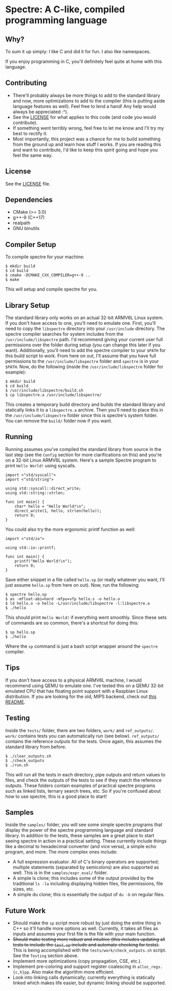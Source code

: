 # Spectre: A C-like, compiled programming language

## Why?
To sum it up simply: I like C and did it for fun. I also like namespaces.

If you enjoy programming in C, you'll definitely feel quite at home with this language.

## Contributing
* There'll probably always be more things to add to the standard library and now, more optimizations to add to the compiler (this is putting aside language features as well).
Feel free to lend a hand! Any help would always be appreciated :^).
* See the [LICENSE](LICENSE.md) for what applies to this code (and code you would contribute).
* If something went terribly wrong, feel free to let me know and I'll try my best to rectify it.
* Most importantly, this project was a chance for me to build something from the ground up and learn how stuff I works. If you are reading this and want to contribute,
I'd like to keep this spirit going and hope you feel the same way.

## License
See the [LICENSE](LICENSE.md) file.

## Dependencies
* CMake (>= 3.0)
* g++\-9 (C++17)
* realpath
* GNU binutils

## Compiler Setup
To compile spectre for your machine:
```
$ mkdir build
$ cd build
$ cmake -DCMAKE_CXX_COMPILER=g++-9 ..
$ make
```
This will setup and compile spectre for you.

## Library Setup
The standard library only works on an actual 32-bit ARMV6L Linux system. If you don't have access to one, you'll need to emulate one.
First, you'll need to copy the `libspectre` directory into your `/usr/include` directory. The spectre compiler searches for system includes from the
`/usr/include/libspectre` path. I'd recommend giving your current user full permissions over the folder during setup (you can change this later if you want).
Additionally, you'll need to add the spectre compiler to your `$PATH` for this build script to work.
From here on out, I'll assume that you have full permissions to the `/usr/include/libspectre` folder and `spectre` is in your `$PATH`.
Now, do the following (inside the `/usr/include/libspectre` folder for example):
```
$ mkdir build
$ cd build
$ /usr/include/libspectre/build.sh
$ cp libspectre.a /usr/include/libspectre/
```
This creates a temporary build directory and builds the standard library and statically links it to a `libspectre.a` archive.
Then you'll need to place this in the `/usr/include/libspectre` folder since this is spectre's system folder.
You can remove the `build/` folder now if you want.

## Running
Running assumes you've compiled the standard library from source in the last step (see the `Config` section for more clarifications on this) and you're on a 32-bit Linux ARMV6L system.
Here's a sample Spectre program to print `Hello World!` using syscalls.
```
import <"std/syscall">
import <"std/string">

using std::syscall::direct_write;
using std::string::strlen;

func int main() {
	char* hello = "Hello World!\n";
	direct_write(1, hello, strlen(hello));
	return 0;
}
```
You could also try the more ergonomic printf function as well:
```
import <"std/io">

using std::io::printf;

func int main() {
	printf("Hello World!\n");
	return 0;
}
```

Save either snippet in a file called `hello.sp` (or really whatever you want, I'll just assume `hello.sp` from here on out).
Now, run the following:
```
$ spectre hello.sp
$ as -mfloat-abi=hard -mfpu=vfp hello.s -o hello.o
$ ld hello.o -o hello -L/usr/include/libspectre -l:libspectre.a
$ ./hello
```
This should print `Hello World!` if everything went smoothly. Since these sets of commands are so common, there's a shortcut for doing this:
```
$ sp hello.sp
$ ./hello
```
Where the `sp` command is just a bash script wrapper around the `spectre` compiler.

## Tips
If you don't have access to a physical ARMV6L machine, I would recommend using QEMU to emulate one. I've tested this on a QEMU 32-bit emulated CPU that has floating point support
with a Raspbian Linux distribution.
If you are looking for the old, MIPS backend, check out [this README](MIPS_AST_backend_README.md).

## Testing
Inside the `tests/` folder, there are two folders, `work/` and `ref_outputs/`. `work/` contains tests you can automatically run (see below). `ref_outputs/` contains the
reference outputs for the tests.
Once again, this assumes the standard library from before.
```
$ ./clear_outputs.sh
$ ./check_outputs
$ ./run.sh
```
This will run all the tests in each directory, pipe outputs and return values to files, and check the outputs of the tests to see if they match the reference outputs.
These folders contain examples of practical spectre programs such as linked lists, ternary search trees, etc. So if you're confused about how to use spectre, this is a good place to start!

## Samples
Inside the `samples/` folder, you will see some simple spectre programs that display the power of the spectre programming language and standard library.
In addition to the tests, these samples are a great place to start seeing spectre in action in a practical setting.
These currently include things like a decimal to hexadecimal converter (and vice versa), a simple echo program, and more. 
The more complex ones include:
* A full expression evaluator. All of C's binary operators are supported; multiple statements (separated by semicolons) are also supported as well.
This is in the `samples/expr_eval/` folder.
* A simple ls clone; this includes some of the output provided by the traditional `ls -la` including displaying hidden files, file permissions, file sizes, etc.
* A simple du clone; this is essentially the output of `du -b` on regular files.

## Future Work
* Should make the `sp` script more robust by just doing the entire thing in C++ so it'll handle more options as well. Currently, it takes all files as inputs and assumes your first file is the file with your main function.
* ~~Should make testing more robust and intuitive (this includes updating all tests to include the `test.sp` include and automate checking for tests).~~ This is being accomplished with the `tests/work/check_outputs.sh` script.
See the `Testing` section above.
* Implement more optimizations (copy propagation, CSE, etc.).
* Implement pre-coloring and support register coalescing in `alloc_regs.{c,h}pp`. Also make the algorithm more efficient.
* Look into linking calls dynamically; currently everything is statically linked which makes life easier, but dynamic linking should be supported.

